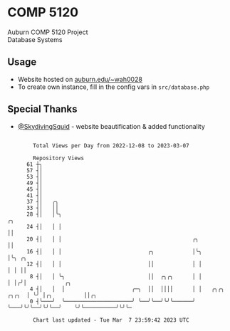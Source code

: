 # COMP 5120
Auburn COMP 5120 Project  
Database Systems

## Usage
- Website hosted on [auburn.edu/~wah0028](https://webhome.auburn.edu/~wah0028/)
- To create own instance, fill in the config vars in `src/database.php`

## Special Thanks
- [@SkydivingSquid](https://github.com/SkydivingSquid) - website beautification & added functionality

```

        Total Views per Day from 2022-12-08 to 2023-03-07

        Repository Views
      61 ┼╮
      57 ┤│
      53 ┤│
      49 ┤│
      45 ┤│
      41 ┤│
      37 ┤│   ╭╮
      33 ┤│   ││
      28 ┤│   │╰╮                                                           ╭╮
      24 ┤│   │ │                                                           ││
      20 ┤│   │ │                                         ╭╮                ││
      16 ┤│   │ │                           ╭╮            │╰╮               │╰╮ ╭╮
      12 ┤│   │ │                           ││            │ │               │ │ ││
       8 ┤│   │ ╰╮                          ││  ╭╮╭╮      │ │               │ │╭╯│            ╭╮
       4 ┤│   │  │                     ╭─╮  ││  ││││      │ │   ╭╮╭╮  ╭╮╭╮  │ ╰╯ │╭╮          ││╭╮
       0 ┤╰───╯  ╰─────────────────────╯ ╰──╯╰──╯╰╯╰──────╯ ╰───╯╰╯╰──╯╰╯╰──╯    ╰╯╰──────────╯╰╯╰─

        Chart last updated - Tue Mar  7 23:59:42 2023 UTC
        
```
